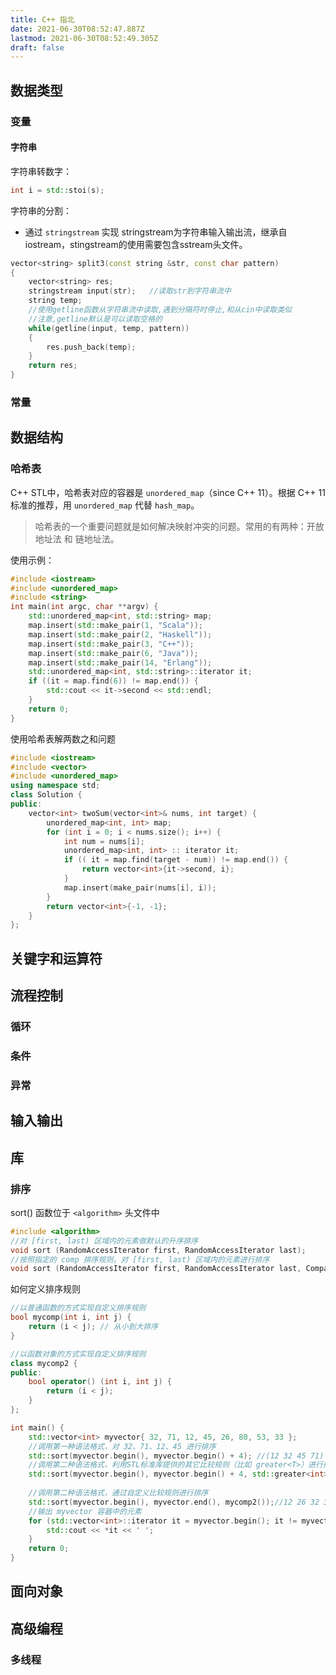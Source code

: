 ```yaml
---
title: C++ 指北
date: 2021-06-30T08:52:47.887Z
lastmod: 2021-06-30T08:52:49.305Z
draft: false
---
```


## 数据类型

### 变量

#### 字符串

字符串转数字：

```c++
int i = std::stoi(s);
```

字符串的分割：

- 通过 `stringstream` 实现
  stringstream为字符串输入输出流，继承自iostream，stingstream的使用需要包含sstream头文件。

```c++
vector<string> split3(const string &str, const char pattern)
{
    vector<string> res;
    stringstream input(str);   //读取str到字符串流中
    string temp;
    //使用getline函数从字符串流中读取,遇到分隔符时停止,和从cin中读取类似
    //注意,getline默认是可以读取空格的
    while(getline(input, temp, pattern))
    {
        res.push_back(temp);
    }
    return res;
}
```

### 常量

## 数据结构

### 哈希表

C++ STL中，哈希表对应的容器是 `unordered_map`（since C++ 11）。根据 C++ 11 标准的推荐，用 `unordered_map` 代替 `hash_map`。

> 哈希表的一个重要问题就是如何解决映射冲突的问题。常用的有两种：开放地址法 和 链地址法。

使用示例：

``` c++
#include <iostream>
#include <unordered_map>
#include <string>
int main(int argc, char **argv) {
    std::unordered_map<int, std::string> map;
    map.insert(std::make_pair(1, "Scala"));
    map.insert(std::make_pair(2, "Haskell"));
    map.insert(std::make_pair(3, "C++"));
    map.insert(std::make_pair(6, "Java"));
    map.insert(std::make_pair(14, "Erlang"));
    std::unordered_map<int, std::string>::iterator it;
    if ((it = map.find(6)) != map.end()) {
        std::cout << it->second << std::endl;
    }
    return 0;
}
```

使用哈希表解两数之和问题

```c++
#include <iostream>
#include <vector>
#include <unordered_map>
using namespace std;
class Solution {
public:
    vector<int> twoSum(vector<int>& nums, int target) {
        unordered_map<int, int> map;
        for (int i = 0; i < nums.size(); i++) {
            int num = nums[i];
            unordered_map<int, int> :: iterator it;
            if (( it = map.find(target - num)) != map.end()) {
                return vector<int>{it->second, i};
            }
            map.insert(make_pair(nums[i], i));
        }
        return vector<int>{-1, -1};
    }
};
```

## 关键字和运算符

## 流程控制

### 循环

### 条件

### 异常

## 输入输出

## 库

### 排序

sort() 函数位于 `<algorithm>` 头文件中

```c++
#include <algorithm>
//对 [first, last) 区域内的元素做默认的升序排序
void sort (RandomAccessIterator first, RandomAccessIterator last);
//按照指定的 comp 排序规则，对 [first, last) 区域内的元素进行排序
void sort (RandomAccessIterator first, RandomAccessIterator last, Compare comp);
```

如何定义排序规则

```c++
//以普通函数的方式实现自定义排序规则
bool mycomp(int i, int j) {
    return (i < j); // 从小到大排序
}

//以函数对象的方式实现自定义排序规则
class mycomp2 {
public:
    bool operator() (int i, int j) {
        return (i < j);
    }
};

```

```c++
int main() {
    std::vector<int> myvector{ 32, 71, 12, 45, 26, 80, 53, 33 };
    //调用第一种语法格式，对 32、71、12、45 进行排序
    std::sort(myvector.begin(), myvector.begin() + 4); //(12 32 45 71) 26 80 53 33
    //调用第二种语法格式，利用STL标准库提供的其它比较规则（比如 greater<T>）进行排序
    std::sort(myvector.begin(), myvector.begin() + 4, std::greater<int>()); //(71 45 32 12) 26 80 53 33
   
    //调用第二种语法格式，通过自定义比较规则进行排序
    std::sort(myvector.begin(), myvector.end(), mycomp2());//12 26 32 33 45 53 71 80
    //输出 myvector 容器中的元素
    for (std::vector<int>::iterator it = myvector.begin(); it != myvector.end(); ++it) {
        std::cout << *it << ' ';
    }
    return 0;
}
```

## 面向对象

## 高级编程

### 多线程
